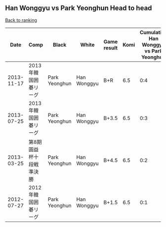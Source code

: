 ## Han Wonggyu vs Park Yeonghun Head to head

[Back to ranking](../../index.md)




| **Date** | **Comp** | **Black** | **White** | **Game result** | **Komi** | **Cumulative Han Wonggyu vs Park Yeonghun** | **Han Wonggyu streak** | **Park Yeonghun streak** | 
| --- | --- | --- | --- | --- | --- | --- | --- | --- |
| 2013-11-17 | 2013年韓国囲碁リーグ | Park Yeonghun | Han Wonggyu | B+R | 6.5 | 0:4 | 0 | 4 | 
| 2013-07-25 | 2013年韓国囲碁リーグ | Park Yeonghun | Han Wonggyu | B+3.5 | 6.5 | 0:3 | 0 | 3 | 
| 2013-03-25 | 第8期圓益杯十段戦準決勝 | Park Yeonghun | Han Wonggyu | B+4.5 | 6.5 | 0:2 | 0 | 2 | 
| 2012-07-27 | 2012年韓国囲碁リーグ | Park Yeonghun | Han Wonggyu | B+1.5 | 6.5 | 0:1 | 0 | 1 |




